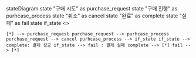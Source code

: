 

stateDiagram 
	state "구매 시도" as purchase_request 
	state "구매 진행" as purhcase_process 
	state "취소" as cancel 
	state "완료" as complete 
	state "실패" as fail state if_state <<choice>> 
	
	[*] --> purchase_request purchase_request --> purhcase_process purchase_request --> cancel purhcase_process --> if_state if_state --> complete: 결제 성공 if_state --> fail : 결제 실패 complete --> [*] fail --> [*]